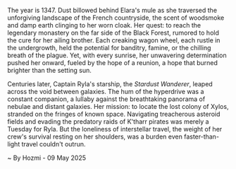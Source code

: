 
The year is 1347.  Dust billowed behind Elara's mule as she traversed the unforgiving landscape of the French countryside, the scent of woodsmoke and damp earth clinging to her worn cloak.  Her quest: to reach the legendary monastery on the far side of the Black Forest, rumored to hold the cure for her ailing brother.  Each creaking wagon wheel, each rustle in the undergrowth, held the potential for banditry, famine, or the chilling breath of the plague. Yet, with every sunrise, her unwavering determination pushed her onward, fueled by the hope of a reunion, a hope that burned brighter than the setting sun.


Centuries later, Captain Ryla's starship, the *Stardust Wanderer*, leaped across the void between galaxies.  The hum of the hyperdrive was a constant companion, a lullaby against the breathtaking panorama of nebulae and distant galaxies.  Her mission: to locate the lost colony of Xylos, stranded on the fringes of known space.  Navigating treacherous asteroid fields and evading the predatory raids of K'tharr pirates was merely a Tuesday for Ryla. But the loneliness of interstellar travel, the weight of her crew's survival resting on her shoulders, was a burden even faster-than-light travel couldn't outrun.

~ By Hozmi - 09 May 2025
